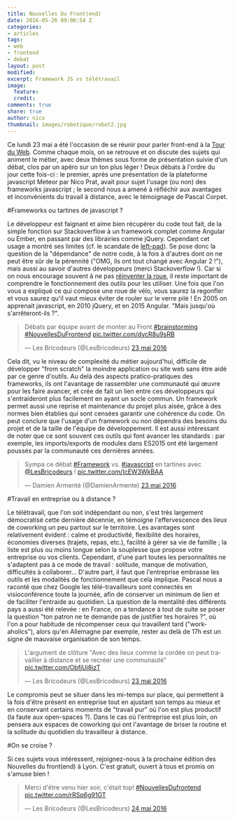 ```yaml
---
title: Nouvelles Du Front(end)
date: 2016-05-26 09:06:54 Z
categories:
- articles
tags:
- web
- frontend
- debat
layout: post
modified: 
excerpt: Framework JS vs télétravail
image:
  feature: 
  credit: 
comments: true
share: true
author: nico
thumbnail: images/robotique/robot2.jpg
---
```


Ce lundi 23 mai a été l'occasion de se réunir pour parler front-end à la [Tour du Web](http://www.latourduweb.com/). Comme chaque mois, on se retrouve et on discute des sujets qui animent le métier, avec deux thèmes sous forme de présentation suivie d'un débat, clos par un apéro sur un ton plus léger !
Deux débats à l'ordre du jour cette fois-ci : le premier, après une présentation de la plateforme javascript Meteor par Nico Prat, avait pour sujet l'usage (ou non) des frameworks javascript ; le second nous a amené à réfléchir aux avantages et inconvénients du travail à distance, avec le témoignage de Pascal Corpet.

#Frameworks ou tartines de javascript ?

Le développeur est faignant et aime bien récupérer du code tout fait, de la simple fonction sur Stackoverflow à un framework complet comme Angular ou Ember, en passant par des librairies comme jQuery.
Cependant cet usage a montré ses limites (cf. le scandale de [left-pad](http://korben.info/11-lignes-de-codes-disparaissent-centaines-de-projets-open-source-mis-a-mal.html)). Se pose donc la question de la "dépendance" de notre code, à la fois à d'autres dont on ne peut être sûr de la pérennité ("OMG, ils ont tout changé avec Angular 2 !"), mais aussi au savoir d'autres développeurs (merci Stackoverflow !).
Car si on nous encourage souvent à ne pas [réinventer la roue](http://www.hteumeuleu.fr/reinventer-la-roue/), il reste important de comprendre le fonctionnement des outils pour les utiliser. Une fois que l'on vous a expliqué ce qui compose une roue de vélo, vous saurez la regonfler et vous saurez qu'il vaut mieux éviter de rouler sur le verre pilé ! En 2005 on apprenait javascript, en 2010 jQuery, et en 2015 Angular. "Mais jusqu'où s'arrêteront-ils ?".

<blockquote class="twitter-tweet" data-lang="fr"><p lang="fr" dir="ltr">Débats par équipe avant de monter au Front <a href="https://twitter.com/hashtag/brainstorming?src=hash">#brainstorming</a> <a href="https://twitter.com/hashtag/NouvellesDuFrontend?src=hash">#NouvellesDuFrontend</a> <a href="https://t.co/dycR8u9sRB">pic.twitter.com/dycR8u9sRB</a></p>&mdash; Les Bricodeurs (@LesBricodeurs) <a href="https://twitter.com/LesBricodeurs/status/734816406663991297">23 mai 2016</a></blockquote>

Cela dit, vu le niveau de complexité du métier aujourd'hui, difficile de développer "from scratch" la moindre application ou site web sans être aidé par ce genre d'outils.
Au delà des aspects pratico-pratiques des frameworks, ils ont l'avantage de rassembler une communauté qui œuvre pour les faire avancer, et crée de fait un lien entre ces développeurs qui s'entraideront plus facilement en ayant un socle commun. Un framework permet aussi une reprise et maintenance du projet plus aisée, grâce à des normes bien établies qui sont censées garantir une cohérence du code.
On peut conclure que l'usage d'un framework ou non dépendra des besoins du projet et de la taille de l'équipe de développement. Il est aussi intéressant de noter que ce sont souvent ces outils qui font avancer les standards : par exemple, les imports/exports de modules dans ES2015 ont été largement poussés par la communauté ces dernières années.

<blockquote class="twitter-tweet" data-lang="fr"><p lang="fr" dir="ltr">Sympa ce débat <a href="https://twitter.com/hashtag/Framework?src=hash">#Framework</a> vs. <a href="https://twitter.com/hashtag/javascript?src=hash">#javascript</a> en tartines avec <a href="https://twitter.com/LesBricodeurs">@LesBricodeurs</a> ! <a href="https://t.co/IcEW3WkBAA">pic.twitter.com/IcEW3WkBAA</a></p>&mdash; Damien Armenté (@DamienArmente) <a href="https://twitter.com/DamienArmente/status/734804496111570944">23 mai 2016</a></blockquote>

#Travail en entreprise ou à distance ?

Le télétravail, que l'on soit indépendant ou non, s'est très largement démocratisé cette dernière décennie, en témoigne l'effervescence des lieux de coworking un peu partout sur le territoire.
Les avantages sont relativement évident : calme et productivité, flexibilité des horaires, économies diverses (trajets, repas, etc.), facilité à gérer sa vie de famille ; la liste est plus ou moins longue selon la souplesse que propose votre entreprise ou vos clients.
Cependant, d'une part toutes les personnalités ne s'adaptent pas à ce mode de travail : solitude, manque de motivation, difficultés à collaborer… D'autre part, il faut que l'entreprise embrasse les outils et les modalités de fonctionnement que cela implique. Pascal nous a raconté que chez Google les télé-travailleurs sont connectés en visioconférence toute la journée, afin de conserver un minimum de lien et de faciliter l'entraide au quotidien.
La question de la mentalité des différents pays a aussi été relevée : en France, on a tendance à tout de suite se poser la question "ton patron ne te demande pas de justifier tes horaires ?", où l'on a pour habitude de récompenser ceux qui travaillent tard ("work-aholics"), alors qu'en Allemagne par exemple, rester au delà de 17h est un signe de mauvaise organisation de son temps.

<blockquote class="twitter-tweet" data-lang="fr"><p lang="fr" dir="ltr">L&#39;argument de clôture &quot;Avec des lieux comme la cordée on peut travailler à distance et se recréer une communauté&quot; <a href="https://t.co/ObfjUi8izT">pic.twitter.com/ObfjUi8izT</a></p>&mdash; Les Bricodeurs (@LesBricodeurs) <a href="https://twitter.com/LesBricodeurs/status/734818147937718272">23 mai 2016</a></blockquote>

Le compromis peut se situer dans les mi-temps sur place, qui permettent à la fois d'être présent en entreprise tout en ajustant son temps au mieux et en conservant certains moments de "travail pur" où l'on est plus productif (la faute aux open-spaces ?). Dans le cas où l'entreprise est plus loin, on pensera aux espaces de coworking qui ont l'avantage de briser la routine et la solitude du quotidien du travailleur à distance.

#On se croise ?

Si ces sujets vous intéressent, rejoignez-nous à la prochaine édition des Nouvelles du front(end) à Lyon. C'est gratuit, ouvert à tous et promis on s'amuse bien !

<blockquote class="twitter-tweet" data-lang="fr"><p lang="fr" dir="ltr">Merci d&#39;être venu hier soir, c&#39;était top! <a href="https://twitter.com/hashtag/NouvellesDufrontend?src=hash">#NouvellesDufrontend</a> <a href="https://t.co/rRSp6g91GT">pic.twitter.com/rRSp6g91GT</a></p>&mdash; Les Bricodeurs (@LesBricodeurs) <a href="https://twitter.com/LesBricodeurs/status/735131966765473792">24 mai 2016</a></blockquote>

<script async src="//platform.twitter.com/widgets.js" charset="utf-8"></script>